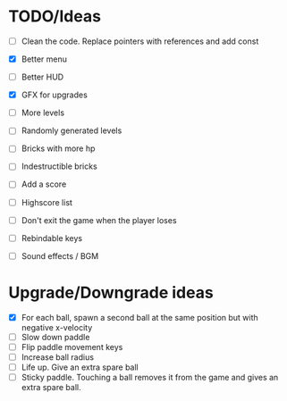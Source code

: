 # TODO/Ideas

- [ ] Clean the code. Replace pointers with references and add const
- [x] Better menu
- [ ] Better HUD
- [x] GFX for upgrades
- [ ] More levels
- [ ] Randomly generated levels
- [ ] Bricks with more hp
- [ ] Indestructible bricks
- [ ] Add a score
- [ ] Highscore list
- [ ] Don't exit the game when the player loses
- [ ] Rebindable keys
- [ ] Sound effects / BGM


# Upgrade/Downgrade ideas

- [x] For each ball, spawn a second ball at the same position but with negative x-velocity
- [ ] Slow down paddle
- [ ] Flip paddle movement keys
- [ ] Increase ball radius
- [ ] Life up. Give an extra spare ball
- [ ] Sticky paddle. Touching a ball removes it from the game and gives an extra spare ball.
